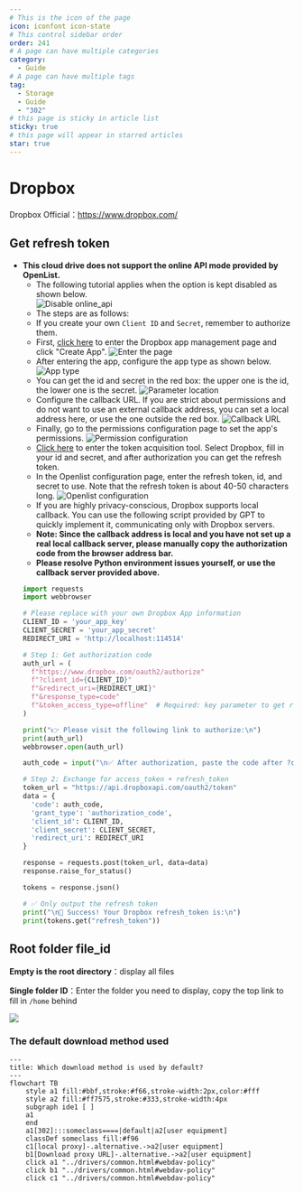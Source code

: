 ```yaml
---
# This is the icon of the page
icon: iconfont icon-state
# This control sidebar order
order: 241
# A page can have multiple categories
category:
  - Guide
# A page can have multiple tags
tag:
  - Storage
  - Guide
  - "302"
# this page is sticky in article list
sticky: true
# this page will appear in starred articles
star: true
---
```


# Dropbox

Dropbox Official：https://www.dropbox.com/



## **Get refresh token**
- **This cloud drive does not support the online API mode provided by OpenList.**  
  - The following tutorial applies when the option is kept disabled as shown below.  
  ![Disable online_api](/img/drivers/dropbox/7.png)
  - The steps are as follows:
  - If you create your own `Client ID` and `Secret`, remember to authorize them.
  - First, [click here](https://www.dropbox.com/developers/apps?_tk=pilot_lp&_ad=topbar4&_camp=myapps) to enter the Dropbox app management page and click "Create App".
  ![Enter the page](/img/drivers/dropbox/1.png)
  - After entering the app, configure the app type as shown below.
  ![App type](/img/drivers/dropbox/2.png)
  - You can get the id and secret in the red box: the upper one is the id, the lower one is the secret.
  ![Parameter location](/img/drivers/dropbox/6.png)
  - Configure the callback URL. If you are strict about permissions and do not want to use an external callback address, you can set a local address here, or use the one outside the red box.
  ![Callback URL](/img/drivers/dropbox/3.png)
  - Finally, go to the permissions configuration page to set the app's permissions.
  ![Permission configuration](/img/drivers/dropbox/4.png)
  - [Click here](https://api.oplist.org/) to enter the token acquisition tool. Select Dropbox, fill in your id and secret, and after authorization you can get the refresh token.
  - In the Openlist configuration page, enter the refresh token, id, and secret to use. Note that the refresh token is about 40-50 characters long.
  ![Openlist configuration](/img/drivers/dropbox/5.png)
  - If you are highly privacy-conscious, Dropbox supports local callback. You can use the following script provided by GPT to quickly implement it, communicating only with Dropbox servers.
  - **Note: Since the callback address is local and you have not set up a real local callback server, please manually copy the authorization code from the browser address bar.**
  - **Please resolve Python environment issues yourself, or use the callback server provided above.**
  ```python
  import requests
  import webbrowser

  # Please replace with your own Dropbox App information
  CLIENT_ID = 'your_app_key'
  CLIENT_SECRET = 'your_app_secret'
  REDIRECT_URI = 'http://localhost:114514'

  # Step 1: Get authorization code
  auth_url = (
    f"https://www.dropbox.com/oauth2/authorize"
    f"?client_id={CLIENT_ID}"
    f"&redirect_uri={REDIRECT_URI}"
    f"&response_type=code"
    f"&token_access_type=offline"  # Required: key parameter to get refresh_token
  )

  print("👉 Please visit the following link to authorize:\n")
  print(auth_url)
  webbrowser.open(auth_url)

  auth_code = input("\n✅ After authorization, paste the code after ?code= in the redirected URL here:\n> ").strip()

  # Step 2: Exchange for access_token + refresh_token
  token_url = "https://api.dropboxapi.com/oauth2/token"
  data = {
    'code': auth_code,
    'grant_type': 'authorization_code',
    'client_id': CLIENT_ID,
    'client_secret': CLIENT_SECRET,
    'redirect_uri': REDIRECT_URI
  }

  response = requests.post(token_url, data=data)
  response.raise_for_status()

  tokens = response.json()

  # ✅ Only output the refresh token
  print("\n🎉 Success! Your Dropbox refresh_token is:\n")
  print(tokens.get("refresh_token"))
  ```

## **Root folder file_id**

**Empty is the root directory**：display all files

**Single folder ID**：Enter the folder you need to display, copy the top link to fill in `/home` behind

![](/img/drivers/dropbox/folder_id.png)




### **The default download method used**


```mermaid
---
title: Which download method is used by default?
---
flowchart TB
    style a1 fill:#bbf,stroke:#f66,stroke-width:2px,color:#fff
    style a2 fill:#ff7575,stroke:#333,stroke-width:4px
    subgraph ide1 [ ]
    a1
    end
    a1[302]:::someclass====|default|a2[user equipment]
    classDef someclass fill:#f96
    c1[local proxy]-.alternative.->a2[user equipment]
    b1[Download proxy URL]-.alternative.->a2[user equipment]
    click a1 "../drivers/common.html#webdav-policy"
    click b1 "../drivers/common.html#webdav-policy"
    click c1 "../drivers/common.html#webdav-policy"
```